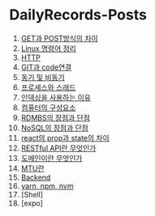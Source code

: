 # DailyRecords-Posts


1. [GET과 POST방식의 차이](https://github.com/Holly-Park/DailyRecords-Posts/blob/main/GETvsPOST)
2. [Linux 명령어 정리](https://github.com/Holly-Park/DailyRecords-Posts/blob/main/Linux%20%EB%AA%85%EB%A0%B9%EC%96%B4%20%EC%A0%95%EB%A6%AC)
3. [HTTP](https://github.com/Holly-Park/DailyRecords-Posts/blob/main/HTTP)
4. [GIT과 code연결](https://github.com/Holly-Park/DailyRecords-Posts/blob/main/GIT%EA%B3%BC%20code%20%EC%97%B0%EA%B2%B0)
5. [동기 및 비동기](https://github.com/Holly-Park/DailyRecords-Posts/blob/main/%EB%8F%99%EA%B8%B0%20%EB%B0%8F%20%EB%B9%84%EB%8F%99%EA%B8%B0)
6. [프로세스와 스래드](https://github.com/Holly-Park/DailyRecords-Posts/blob/main/%ED%94%84%EB%A1%9C%EC%84%B8%EC%8A%A4%EC%99%80%20%EC%8A%A4%EB%9E%98%EB%93%9C)
7. [인덱싱을 사용하는 이유](https://github.com/Holly-Park/DailyRecords-Posts/blob/main/%EC%9D%B8%EB%8D%B1%EC%8B%B1%EC%9D%84%20%EC%82%AC%EC%9A%A9%ED%95%98%EB%8A%94%20%EC%9D%B4%EC%9C%A0)
8. [컴퓨터의 구성요소](https://github.com/Holly-Park/DailyRecords-Posts/blob/main/%EC%BB%B4%ED%93%A8%ED%84%B0%EC%9D%98%20%EA%B5%AC%EC%84%B1%EC%9A%94%EC%86%8C)
9. [RDMBS의 장점과 단점](https://github.com/Holly-Park/DailyRecords-Posts/blob/main/RDBMS%EC%9D%98%20%EC%9E%A5%EC%A0%90%EA%B3%BC%20%EB%8B%A8%EC%A0%90)
10. [NoSQL의 장점과 단점](https://github.com/Holly-Park/DailyRecords-Posts/blob/main/NoSQL%EC%9D%98%20%EC%9E%A5%EC%A0%90%EA%B3%BC%20%EB%8B%A8%EC%A0%90)
11. [react의 prop과 state의 차이](https://github.com/Holly-Park/DailyRecords-Posts/blob/main/react%EC%9D%98%20prop%EA%B3%BC%20state%EC%B0%A8%EC%9D%B4)
12. [RESTful API란 무엇인가](https://github.com/Holly-Park/DailyRecords-Posts/blob/main/RESTful%20API%EA%B0%80%20%EB%AC%B4%EC%97%87%EC%9D%B8%EA%B0%80)
13. [도메인이란 무엇인가](https://github.com/Holly-Park/DailyRecords-Posts/blob/main/%EB%8F%84%EB%A9%94%EC%9D%B8%EC%9D%B4%EB%9E%80%20%EB%AC%B4%EC%97%87%EC%9D%B8%EA%B0%80)
14. [MTU란](https://github.com/Holly-Park/DailyRecords-Posts/blob/main/MTU%EB%9E%80)
15. [Backend](https://github.com/Holly-Park/DailyRecords-Posts/blob/main/Back-End%20Developer)
16. [yarn, npm, nvm](https://github.com/Holly-Park/DailyRecords-Posts/blob/main/yarn%2C%20npm%2C%20nvm)
17. [Shell]
18. [expo]
